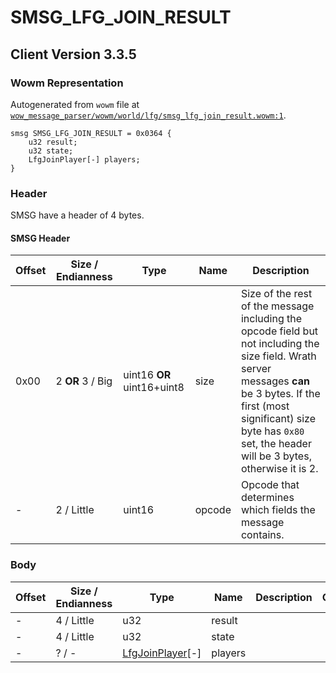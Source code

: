 # SMSG_LFG_JOIN_RESULT

## Client Version 3.3.5

### Wowm Representation

Autogenerated from `wowm` file at [`wow_message_parser/wowm/world/lfg/smsg_lfg_join_result.wowm:1`](https://github.com/gtker/wow_messages/tree/main/wow_message_parser/wowm/world/lfg/smsg_lfg_join_result.wowm#L1).
```rust,ignore
smsg SMSG_LFG_JOIN_RESULT = 0x0364 {
    u32 result;
    u32 state;
    LfgJoinPlayer[-] players;
}
```
### Header

SMSG have a header of 4 bytes.

#### SMSG Header

| Offset | Size / Endianness | Type   | Name   | Description |
| ------ | ----------------- | ------ | ------ | ----------- |
| 0x00   | 2 **OR** 3 / Big           | uint16 **OR** uint16+uint8 | size | Size of the rest of the message including the opcode field but not including the size field. Wrath server messages **can** be 3 bytes. If the first (most significant) size byte has `0x80` set, the header will be 3 bytes, otherwise it is 2.|
| -      | 2 / Little| uint16 | opcode | Opcode that determines which fields the message contains. |

### Body

| Offset | Size / Endianness | Type | Name | Description | Comment |
| ------ | ----------------- | ---- | ---- | ----------- | ------- |
| - | 4 / Little | u32 | result |  |  |
| - | 4 / Little | u32 | state |  |  |
| - | ? / - | [LfgJoinPlayer](lfgjoinplayer.md)[-] | players |  |  |

